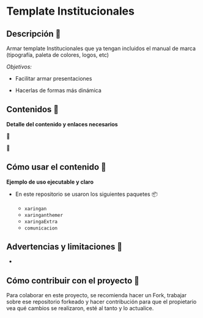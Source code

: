 # Template Institucionales


## Descripción :speech_balloon:

Armar template Institucionales que ya tengan incluidos el manual de marca (tipografía, paleta de colores, logos, etc)

*Objetivos:*

+ Facilitar armar presentaciones

+ Hacerlas de formas más dinámica


## Contenidos :test_tube:

**Detalle del contenido y enlaces necesarios**

:pushpin:

:pushpin: 


## Cómo usar el contenido :page_facing_up:

**Ejemplo de uso ejecutable y claro**

-   En este repositorio se usaron los siguientes paquetes :package:

    - `xaringan`
    - `xaringanthemer` 
    - `xaringaExtra`
    - `comunicacion`
    
   

## Advertencias y limitaciones :rotating_light:

-   
                     

## Cómo contribuir con el proyecto :twisted_rightwards_arrows:

Para colaborar en este proyecto, se recomienda hacer un Fork, trabajar sobre ese repositorio forkeado y hacer contribución para que el propietario vea qué cambios se realizaron, esté al tanto y lo actualice.

